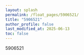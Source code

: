 ```yaml
---
layout: splash
permalink: /float_pages/5906521/
title: "5906521"
author_profile: false
last_modified_at: 2025-06-13
toc: false
---
```

 
5906521
